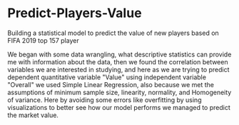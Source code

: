# Predict-Players-Value
Building a statistical model to predict the value of new players based on FIFA 2019 top 157 player


We began with some data wrangling, what descriptive statistics can provide me with information about the data, then we found the correlation between variables we are interested in studying, and here as we are trying to predict dependent quantitative variable "Value" using independent variable "Overall" we used Simple Linear Regression, also because we met the assumptions of minimum sample size, linearity, normality, and Homogeneity of variance.
Here by avoiding some errors like overfitting by using visualizations to better see how our model performs we managed to predict the market value.
